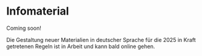 # Infomaterial

Coming soon!

Die Gestaltung neuer Materialien in deutscher Sprache für die 2025 in Kraft getretenen Regeln ist in Arbeit und kann bald online gehen.

<script async data-id="101473933" src="//static.getclicky.com/js"></script>
